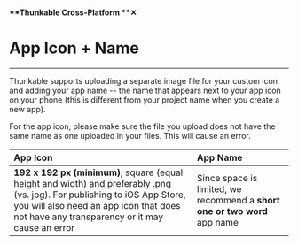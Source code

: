 #### **Thunkable Cross-Platform **✕

# App Icon + Name

---

Thunkable supports uploading a separate image file for your custom icon and adding your app name -- the name that appears next to your app icon on your phone \(this is different from your project name when you create a new app\).

For the app icon, please make sure the file you upload does not have the same name as one uploaded in your files. This will cause an error.

| App Icon | App Name |
| :--- | :--- |
| **192 x 192 px \(minimum\)**; square \(equal height and width\) and preferably .png \(vs. jpg\). For publishing to iOS App Store, you will also need an app icon that does not have any transparency or it may cause an error | Since space is limited, we recommend a **short one or two word** app name |



